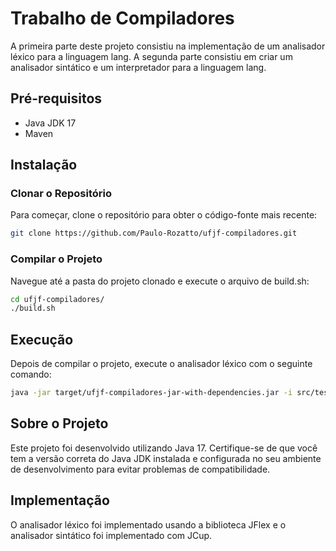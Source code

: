 # Trabalho de Compiladores

A primeira parte deste projeto consistiu na implementação de um analisador léxico para a linguagem lang.
A segunda parte consistiu em criar um analisador sintático e um interpretador para a linguagem lang.

## Pré-requisitos

- Java JDK 17
- Maven

## Instalação

### Clonar o Repositório
Para começar, clone o repositório para obter o código-fonte mais recente:

```bash
git clone https://github.com/Paulo-Rozatto/ufjf-compiladores.git
```


### Compilar o Projeto
Navegue até a pasta do projeto clonado e execute o arquivo de build.sh:

```bash
cd ufjf-compiladores/
./build.sh
```


## Execução

Depois de compilar o projeto, execute o analisador léxico com o seguinte comando:

```bash
java -jar target/ufjf-compiladores-jar-with-dependencies.jar -i src/test/resources/data/semantic/right/teste0.lan
```

## Sobre o Projeto

Este projeto foi desenvolvido utilizando Java 17. Certifique-se de que você tem a versão correta do Java JDK instalada e configurada no seu ambiente de desenvolvimento para evitar problemas de compatibilidade.

## Implementação

O analisador léxico foi implementado usando a biblioteca JFlex e o analisador sintático foi implementado com JCup.
